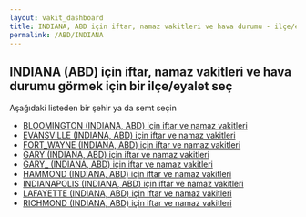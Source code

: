 ```yaml
---
layout: vakit_dashboard
title: INDIANA, ABD için iftar, namaz vakitleri ve hava durumu - ilçe/eyalet seç
permalink: /ABD/INDIANA
---
```


## INDIANA (ABD) için iftar, namaz vakitleri ve hava durumu  görmek için bir ilçe/eyalet seç

Aşağıdaki listeden bir şehir ya da semt seçin

* [BLOOMINGTON (INDIANA, ABD) için iftar ve namaz vakitleri](/ABD/INDIANA/BLOOMINGTON)
* [EVANSVILLE (INDIANA, ABD) için iftar ve namaz vakitleri](/ABD/INDIANA/EVANSVILLE)
* [FORT_WAYNE (INDIANA, ABD) için iftar ve namaz vakitleri](/ABD/INDIANA/FORT_WAYNE)
* [GARY (INDIANA, ABD) için iftar ve namaz vakitleri](/ABD/INDIANA/GARY)
* [GARY_ (INDIANA, ABD) için iftar ve namaz vakitleri](/ABD/INDIANA/GARY_)
* [HAMMOND (INDIANA, ABD) için iftar ve namaz vakitleri](/ABD/INDIANA/HAMMOND)
* [INDIANAPOLIS (INDIANA, ABD) için iftar ve namaz vakitleri](/ABD/INDIANA/INDIANAPOLIS)
* [LAFAYETTE (INDIANA, ABD) için iftar ve namaz vakitleri](/ABD/INDIANA/LAFAYETTE)
* [RICHMOND (INDIANA, ABD) için iftar ve namaz vakitleri](/ABD/INDIANA/RICHMOND)

<script type="text/javascript">
  var GLOBAL_COUNTRY = 'ABD';
  var GLOBAL_CITY = 'INDIANA';
  var GLOBAL_STATE = 'INDIANA';
</script>
